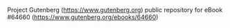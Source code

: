 Project Gutenberg (https://www.gutenberg.org) public repository for eBook #64660 (https://www.gutenberg.org/ebooks/64660)
